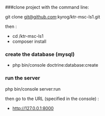 ###clone project with the command line:

git clone git@github.com:kyrog/ktr-msc-ls1.git

then :

- cd /ktr-msc-ls1
- composer install

### create the database (mysql)

- php bin/console doctrine:database:create

### run the server 

php bin/console server:run 

then go to the URL (specified in the console) :

- http://127.0.0.1:8000